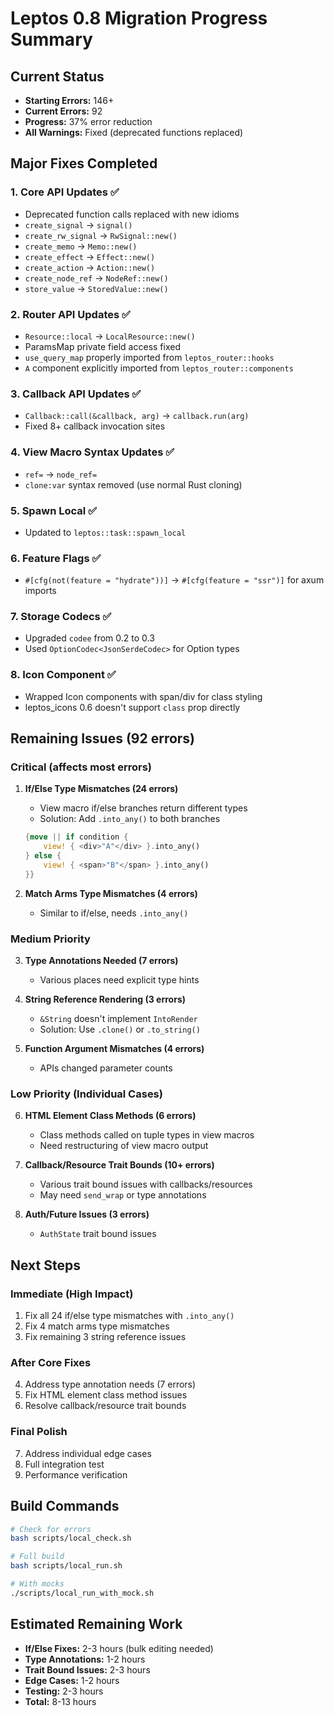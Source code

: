 # Leptos 0.8 Migration Progress Summary

## Current Status
- **Starting Errors:** 146+
- **Current Errors:** 92
- **Progress:** 37% error reduction
- **All Warnings:** Fixed (deprecated functions replaced)

## Major Fixes Completed

### 1. Core API Updates ✅
- Deprecated function calls replaced with new idioms
- `create_signal` → `signal()`
- `create_rw_signal` → `RwSignal::new()`
- `create_memo` → `Memo::new()`
- `create_effect` → `Effect::new()`
- `create_action` → `Action::new()`
- `create_node_ref` → `NodeRef::new()`
- `store_value` → `StoredValue::new()`

### 2. Router API Updates ✅
- `Resource::local` → `LocalResource::new()`
- ParamsMap private field access fixed
- `use_query_map` properly imported from `leptos_router::hooks`
- `A` component explicitly imported from `leptos_router::components`

### 3. Callback API Updates ✅
- `Callback::call(&callback, arg)` → `callback.run(arg)`
- Fixed 8+ callback invocation sites

### 4. View Macro Syntax Updates ✅
- `ref=` → `node_ref=`
- `clone:var` syntax removed (use normal Rust cloning)

### 5. Spawn Local ✅  
- Updated to `leptos::task::spawn_local`

### 6. Feature Flags ✅
- `#[cfg(not(feature = "hydrate"))]` → `#[cfg(feature = "ssr")]` for axum imports

### 7. Storage Codecs ✅
- Upgraded `codee` from 0.2 to 0.3
- Used `OptionCodec<JsonSerdeCodec>` for Option types

### 8. Icon Component ✅
- Wrapped Icon components with span/div for class styling
- leptos_icons 0.6 doesn't support `class` prop directly

## Remaining Issues (92 errors)

### Critical (affects most errors)
1. **If/Else Type Mismatches (24 errors)**
   - View macro if/else branches return different types
   - Solution: Add `.into_any()` to both branches
   ```rust
   {move || if condition {
       view! { <div>"A"</div> }.into_any()
   } else {
       view! { <span>"B"</span> }.into_any()
   }}
   ```

2. **Match Arms Type Mismatches (4 errors)**
   - Similar to if/else, needs `.into_any()`

### Medium Priority
3. **Type Annotations Needed (7 errors)**
   - Various places need explicit type hints

4. **String Reference Rendering (3 errors)**
   - `&String` doesn't implement `IntoRender`
   - Solution: Use `.clone()` or `.to_string()`

5. **Function Argument Mismatches (4 errors)**
   - APIs changed parameter counts

### Low Priority (Individual Cases)
6. **HTML Element Class Methods (6 errors)**
   - Class methods called on tuple types in view macros
   - Need restructuring of view macro output

7. **Callback/Resource Trait Bounds (10+ errors)**
   - Various trait bound issues with callbacks/resources
   - May need `send_wrap` or type annotations

8. **Auth/Future Issues (3 errors)**
   - `AuthState` trait bound issues

## Next Steps

### Immediate (High Impact)
1. Fix all 24 if/else type mismatches with `.into_any()`
2. Fix 4 match arms type mismatches
3. Fix remaining 3 string reference issues

### After Core Fixes
4. Address type annotation needs (7 errors)
5. Fix HTML element class method issues
6. Resolve callback/resource trait bounds

### Final Polish
7. Address individual edge cases
8. Full integration test
9. Performance verification

## Build Commands
```bash
# Check for errors
bash scripts/local_check.sh

# Full build
bash scripts/local_run.sh

# With mocks
./scripts/local_run_with_mock.sh
```

## Estimated Remaining Work
- **If/Else Fixes:** 2-3 hours (bulk editing needed)
- **Type Annotations:** 1-2 hours
- **Trait Bound Issues:** 2-3 hours
- **Edge Cases:** 1-2 hours
- **Testing:** 2-3 hours
- **Total:** 8-13 hours

